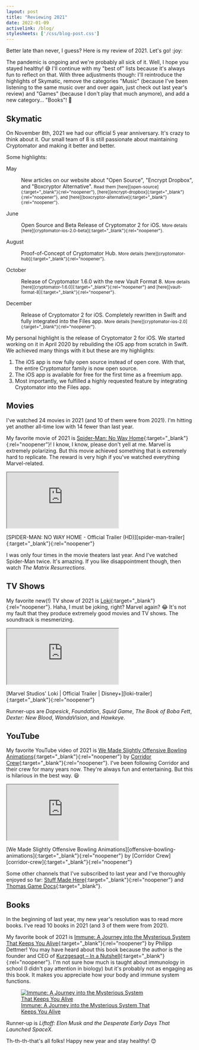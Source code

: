 ```yaml
---
layout: post
title: "Reviewing 2021"
date: 2022-01-09
activelink: /blog/
stylesheets: ['/css/blog-post.css']
---
```

<p class="lead" markdown="1">Better late than never, I guess? Here is my review of 2021. Let's go! :joy:</p>

The pandemic is ongoing and we're probably all sick of it. Well, I hope you stayed healthy! :sweat_smile: I'll continue with my "best of" lists because it's always fun to reflect on that. With three adjustments though: I'll reintroduce the highlights of Skymatic, remove the categories "Music" (because I've been listening to the same music over and over again, just check out last year's review) and "Games" (because I don't play that much anymore), and add a new category… "Books"! :tada:

## Skymatic
On November 8th, 2021 we had our official 5 year anniversary. It's crazy to think about it. Our small team of 8 is still passionate about maintaining Cryptomator and making it better and better.

Some highlights:

<dl class="row mb-0">
  <dt class="col-md-12 col-lg-2 text-left text-lg-right mb-1">May</dt>
  <dd class="col-md-12 col-lg-10 mb-3">
    <p class="mb-0" markdown="1">New articles on our website about "Open Source", "Encrypt Dropbox", and "Boxcryptor Alternative". <small class="text-muted">Read them [here][open-source]{:target="_blank"}{:rel="noopener"}, [here][encrypt-dropbox]{:target="_blank"}{:rel="noopener"}, and [here][boxcryptor-alternative]{:target="_blank"}{:rel="noopener"}.</small></p>
  </dd>
  <dt class="col-md-12 col-lg-2 text-left text-lg-right mb-1">June</dt>
  <dd class="col-md-12 col-lg-10 mb-3">
    <p class="mb-0" markdown="1">Open Source and Beta Release of Cryptomator 2 for iOS. <small class="text-muted">More details [here][cryptomator-ios-2.0-beta]{:target="_blank"}{:rel="noopener"}.</small></p>
  </dd>
  <dt class="col-md-12 col-lg-2 text-left text-lg-right mb-1">August</dt>
  <dd class="col-md-12 col-lg-10 mb-3">
    <p class="mb-0" markdown="1">Proof-of-Concept of Cryptomator Hub. <small class="text-muted">More details [here][cryptomator-hub]{:target="_blank"}{:rel="noopener"}.</small></p>
  </dd>
  <dt class="col-md-12 col-lg-2 text-left text-lg-right mb-1">October</dt>
  <dd class="col-md-12 col-lg-10 mb-3">
    <p class="mb-0" markdown="1">Release of Cryptomator 1.6.0 with the new Vault Format 8. <small class="text-muted">More details [here][cryptomator-1.6.0]{:target="_blank"}{:rel="noopener"} and [here][vault-format-8]{:target="_blank"}{:rel="noopener"}.</small></p>
  </dd>
  <dt class="col-md-12 col-lg-2 text-left text-lg-right mb-1">December</dt>
  <dd class="col-md-12 col-lg-10 mb-3">
    <p class="mb-0" markdown="1">Release of Cryptomator 2 for iOS. Completely rewritten in Swift and fully integrated into the Files app. <small class="text-muted">More details [here][cryptomator-ios-2.0]{:target="_blank"}{:rel="noopener"}.</small></p>
  </dd>
</dl>

My personal highlight is the release of Cryptomator 2 for iOS. We started working on it in April 2020 by rebuilding the iOS app from scratch in Swift. We achieved many things with it but these are my highlights:

1. The iOS app is now fully open source instead of open core. With that, the entire Cryptomator family is now open source.
2. The iOS app is available for free for the first time as a freemium app.
3. Most importantly, we fulfilled a highly requested feature by integrating Cryptomator into the Files app.

## Movies
I've watched 24 movies in 2021 (and 10 of them were from 2021). I'm hitting yet another all-time low with 14 fewer than last year.

My favorite movie of 2021 is [Spider-Man: No Way Home][spider-man]{:target="_blank"}{:rel="noopener"}! I know, I know, please don't yell at me. Marvel is extremely polarizing. But this movie achieved something that is extremely hard to replicate. The reward is very high if you've watched everything Marvel-related.

<div class="text-center">
  <div class="embed-responsive embed-responsive-16by9 mx-auto mb-2" style="max-width: 720px;">
    <iframe class="embed-responsive-item" src="https://www.youtube-nocookie.com/embed/JfVOs4VSpmA"></iframe>
  </div>
  <p class="figure-caption" markdown="1">[SPIDER-MAN: NO WAY HOME - Official Trailer (HD)][spider-man-trailer]{:target="_blank"}{:rel="noopener"}</p>
</div>

I was only four times in the movie theaters last year. And I've watched Spider-Man twice. It's amazing. If you like disappointment though, then watch _The Matrix Resurrections_.

## TV Shows
My favorite new(!) TV show of 2021 is [Loki][loki]{:target="_blank"}{:rel="noopener"}. Haha, I must be joking, right? Marvel again? :joy: It's not my fault that they produce extremely good movies and TV shows. The soundtrack is mesmerizing.

<div class="text-center">
  <div class="embed-responsive embed-responsive-16by9 mx-auto mb-2" style="max-width: 720px;">
    <iframe class="embed-responsive-item" src="https://www.youtube-nocookie.com/embed/nW948Va-l10"></iframe>
  </div>
  <p class="figure-caption" markdown="1">[Marvel Studios' Loki | Official Trailer | Disney+][loki-trailer]{:target="_blank"}{:rel="noopener"}</p>
</div>

Runner-ups are _Dopesick_, _Foundation_, _Squid Game_, _The Book of Boba Fett_, _Dexter: New Blood_, _WandaVision_, and _Hawkeye_.

## YouTube
My favorite YouTube video of 2021 is [We Made Slightly Offensive Bowling Animations][offensive-bowling-animations]{:target="_blank"}{:rel="noopener"} by [Corridor Crew][corridor-crew]{:target="_blank"}{:rel="noopener"}. I've been following Corridor and their crew for many years now. They're always fun and entertaining. But this is hilarious in the best way. :laughing:

<div class="text-center">
  <div class="embed-responsive embed-responsive-16by9 mx-auto mb-2" style="max-width: 720px;">
    <iframe class="embed-responsive-item" src="https://www.youtube-nocookie.com/embed/ZXpETSoNWxY"></iframe>
  </div>
  <p class="figure-caption" markdown="1">[We Made Slightly Offensive Bowling Animations][offensive-bowling-animations]{:target="_blank"}{:rel="noopener"} by [Corridor Crew][corridor-crew]{:target="_blank"}{:rel="noopener"}</p>
</div>

Some other channels that I've subscribed to last year and I've thoroughly enjoyed so far: [Stuff Made Here][stuff-made-here]{:target="_blank"}{:rel="noopener"} and [Thomas Game Docs][thomas-game-docs]{:target="_blank"}.

## Books
In the beginning of last year, my new year's resolution was to read more books. I've read 10 books in 2021 (and 3 of them were from 2021).

My favorite book of 2021 is [Immune: A Journey into the Mysterious System That Keeps You Alive][immune]{:target="_blank"}{:rel="noopener"} by Philipp Dettmer! You may have heard about this book because the author is the founder and CEO of [Kurzgesagt – In a Nutshell][kurzgesagt]{:target="_blank"}{:rel="noopener"}. I'm not sure how much is taught about immunology in school (I didn't pay attention in biology) but it's probably not as engaging as this book. It makes you appreciate how your body and immune system functions.

<div class="text-center">
  <figure class="figure" style="max-width: 360px;">
    <a href="https://www.goodreads.com/book/show/57423646-immune" target="_blank" rel="noopener"><img class="figure-img img-fluid rounded" src="{{ "/assets/2022-01-09-immune.jpg" | prepend: site.baseurl }}" alt="Immune: A Journey into the Mysterious System That Keeps You Alive"/></a>
    <figcaption class="figure-caption"><a href="https://www.goodreads.com/book/show/57423646-immune" target="_blank" rel="noopener">Immune: A Journey into the Mysterious System That Keeps You Alive</a></figcaption>
  </figure>
</div>

Runner-up is _Liftoff: Elon Musk and the Desperate Early Days That Launched SpaceX_.

Th-th-th-that's all folks! Happy new year and stay healthy! :blush:

[open-source]: https://cryptomator.org/open-source/ "Encrypt Your Data Securely in the Cloud: How You Can Further Increase Your Data Security Through Open Source"
[encrypt-dropbox]: https://cryptomator.org/encrypt-dropbox/ "Encrypt Dropbox Securely: How to Protect Your Sensitive Files in the Cloud With Cryptomator"
[boxcryptor-alternative]: https://cryptomator.org/boxcryptor-alternative/ "The Best Alternative to Encrypt Your Sensitive Data in the Cloud: Boxcryptor vs. Cryptomator"
[cryptomator-ios-2.0-beta]: https://cryptomator.org/blog/2021/06/30/ios-2.0-beta/ "Cryptomator 2.0 for iOS: Open Source and Beta Release"
[cryptomator-hub]: https://cryptomator.org/hub/ "Cryptomator Hub Teaser"
[cryptomator-1.6.0]: https://cryptomator.org/blog/2021/10/11/1-6-0-what-you-need-to-know/ "Cryptomator 1.6.0: What You Need to Know"
[vault-format-8]: https://cryptomator.org/blog/2021/10/11/vault-format-8/ "Vault Format 8"
[cryptomator-ios-2.0]: https://cryptomator.org/blog/2021/12/21/ios-2.0/ "Cryptomator 2.0 for iOS Release"
[spider-man]: https://www.imdb.com/title/tt10872600/ "Spider-Man: No Way Home"
[spider-man-trailer]: https://www.youtube.com/watch?v=JfVOs4VSpmA "SPIDER-MAN: NO WAY HOME - Official Trailer (HD)"
[loki]: https://www.imdb.com/title/tt9140554/ "Loki"
[loki-trailer]: https://www.youtube.com/watch?v=nW948Va-l10 "Marvel Studios' Loki | Official Trailer | Disney+"
[corridor-crew]: https://www.youtube.com/c/corridorcrew "Corridor Crew"
[offensive-bowling-animations]: https://www.youtube.com/watch?v=ZXpETSoNWxY "We Made Slightly Offensive Bowling Animations"
[stuff-made-here]: https://www.youtube.com/c/StuffMadeHere "Stuff Made Here"
[thomas-game-docs]: https://www.youtube.com/c/ThomasGameDocs "Thomas Game Docs"
[immune]: https://www.goodreads.com/book/show/57423646-immune "Immune: A Journey into the Mysterious System That Keeps You Alive"
[kurzgesagt]: https://www.youtube.com/c/inanutshell "Kurzgesagt – In a Nutshell"
